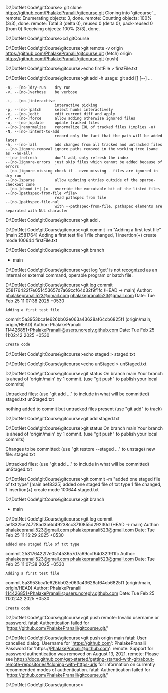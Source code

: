 D:\DotNet Code\gitCourse> git clone https://github.com/PhalakePranalii/gitcourse.git
Cloning into 'gitcourse'...
remote: Enumerating objects: 3, done.
remote: Counting objects: 100% (3/3), done.
remote: Total 3 (delta 0), reused 0 (delta 0), pack-reused 0 (from 0)
Receiving objects: 100% (3/3), done.

D:\DotNet Code\gitCourse>cd gitCourse

D:\DotNet Code\gitCourse\gitcourse>git remote -v
origin  https://github.com/PhalakePranalii/gitcourse.git (fetch)
origin  https://github.com/PhalakePranalii/gitcourse.git (push)

D:\DotNet Code\gitCourse\gitcourse>echo firstFile > firstFile.txt

D:\DotNet Code\gitCourse\gitcourse>git add -h
usage: git add [<options>] [--] <pathspec>...

    -n, --[no-]dry-run    dry run
    -v, --[no-]verbose    be verbose

    -i, --[no-]interactive
                          interactive picking
    -p, --[no-]patch      select hunks interactively
    -e, --[no-]edit       edit current diff and apply
    -f, --[no-]force      allow adding otherwise ignored files
    -u, --[no-]update     update tracked files
    --[no-]renormalize    renormalize EOL of tracked files (implies -u)
    -N, --[no-]intent-to-add
                          record only the fact that the path will be added later
    -A, --[no-]all        add changes from all tracked and untracked files
    --[no-]ignore-removal ignore paths removed in the working tree (same as --no-all)
    --[no-]refresh        don't add, only refresh the index
    --[no-]ignore-errors  just skip files which cannot be added because of errors
    --[no-]ignore-missing check if - even missing - files are ignored in dry run
    --[no-]sparse         allow updating entries outside of the sparse-checkout cone
    --[no-]chmod (+|-)x   override the executable bit of the listed files
    --[no-]pathspec-from-file <file>
                          read pathspec from file
    --[no-]pathspec-file-nul
                          with --pathspec-from-file, pathspec elements are separated with NUL character


D:\DotNet Code\gitCourse\gitcourse>git add .

D:\DotNet Code\gitCourse\gitcourse>git commit -m "Adding a first test file"
[main 2581764] Adding a first test file
 1 file changed, 1 insertion(+)
 create mode 100644 firstFile.txt

D:\DotNet Code\gitCourse\gitcourse>git branch
* main

D:\DotNet Code\gitCourse\gitcourse>get log
'get' is not recognized as an internal or external command,
operable program or batch file.

D:\DotNet Code\gitCourse\gitcourse>git log
commit 258176422f7e051453657d7a69ccf64d32f9f1fc (HEAD -> main)
Author: phalakepranali523@gmail.com <phalakepranali523@gmail.com>
Date:   Tue Feb 25 11:07:38 2025 +0530

    Adding a first test file

commit 5a3953bca1e626bb02e063a43628af64cb6825f1 (origin/main, origin/HEAD)
Author: PhalakePranalii <114426851+PhalakePranalii@users.noreply.github.com>
Date:   Tue Feb 25 11:02:42 2025 +0530

    Create code

D:\DotNet Code\gitCourse\gitcourse>echo staged > staged.txt

D:\DotNet Code\gitCourse\gitcourse>echo unStaged > unStaged.txt

D:\DotNet Code\gitCourse\gitcourse>git status
On branch main
Your branch is ahead of 'origin/main' by 1 commit.
  (use "git push" to publish your local commits)

Untracked files:
  (use "git add <file>..." to include in what will be committed)
        staged.txt
        unStaged.txt

nothing added to commit but untracked files present (use "git add" to track)

D:\DotNet Code\gitCourse\gitcourse>git add staged.txt

D:\DotNet Code\gitCourse\gitcourse>git status
On branch main
Your branch is ahead of 'origin/main' by 1 commit.
  (use "git push" to publish your local commits)

Changes to be committed:
  (use "git restore --staged <file>..." to unstage)
        new file:   staged.txt

Untracked files:
  (use "git add <file>..." to include in what will be committed)
        unStaged.txt


D:\DotNet Code\gitCourse\gitcourse>git commit -m "added one staged file of txt type"
[main aef8325] added one staged file of txt type
 1 file changed, 1 insertion(+)
 create mode 100644 staged.txt

D:\DotNet Code\gitCourse\gitcourse>git branch
* main

D:\DotNet Code\gitCourse\gitcourse>git log
commit aef8325e24728ad3b6d49238cc3710855d29230d (HEAD -> main)
Author: phalakepranali523@gmail.com <phalakepranali523@gmail.com>
Date:   Tue Feb 25 11:16:29 2025 +0530

    added one staged file of txt type

commit 258176422f7e051453657d7a69ccf64d32f9f1fc
Author: phalakepranali523@gmail.com <phalakepranali523@gmail.com>
Date:   Tue Feb 25 11:07:38 2025 +0530

    Adding a first test file

commit 5a3953bca1e626bb02e063a43628af64cb6825f1 (origin/main, origin/HEAD)
Author: PhalakePranalii <114426851+PhalakePranalii@users.noreply.github.com>
Date:   Tue Feb 25 11:02:42 2025 +0530

    Create code

D:\DotNet Code\gitCourse\gitcourse>git push
remote: Invalid username or password.
fatal: Authentication failed for 'https://github.com/PhalakePranalii/gitcourse.git/'

D:\DotNet Code\gitCourse\gitcourse>git push origin main
fatal: User cancelled dialog.
Username for 'https://github.com': PhalakePranalii
Password for 'https://PhalakePranalii@github.com':
remote: Support for password authentication was removed on August 13, 2021.
remote: Please see https://docs.github.com/get-started/getting-started-with-git/about-remote-repositories#cloning-with-https-urls for information on currently recommended modes of authentication.
fatal: Authentication failed for 'https://github.com/PhalakePranalii/gitcourse.git/'

D:\DotNet Code\gitCourse\gitcourse>
